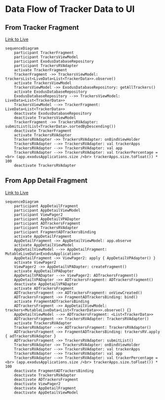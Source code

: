 # Data Flow of Tracker Data to UI

## From Tracker Fragment
[Link to Live](https://mermaid.live/edit#pako:eNqlVMFOwzAM_ZUopw1tBa7VqDQ0EAeQEKCdenEbUyLaJCRuYUz7d9JuQ2NdJgTtpXl9tp-dJy95rgXymDt8q1HlOJNQWKhSxfxjwJLMpQFF7MlC_or22kJRoaIgwc0lvt_5pGWfcvWhRe1mQJCBwwc02knSdhFO9jCfCjCEdk2BnGQDhIfV7IFsnCR9VTGjDXQrHU1uZYOtoEl32rBbIEkinTm0DQ6Gh4vvd9qDOwGhnmNWIE3LchvVq3J8WKG_bBzo-kijQfk7qbZD_UUigb_sYYd4fKQHb_TbGjFzdVZJavUMeqIipy2huFzM0OWohFTFYDgMCfhpqJ68PTv24JBArS6lEm1zN7oUR8ID8Q2UW9tOjXF_CQdj_lH1Hq0fHkGB7GKS2YQNfL4Iu-v1ikqZA0mtXOTkJ7LTjrIjuIMj0telBvLjZyfs_Ows6IKdMbcvH_EKbQVS-EW1bKNSTi9YYcpj_ynAvqY8VSvPg5r040LlPCZb44jXRvjEm6XG42conUdRtC68W2--bgGuvgAE9sl7)

```mermaid
sequenceDiagram
    participant TrackerFragment
    participant TrackersViewModel
    participant ExodusDatabaseRepository
    participant TrackersRVAdapter
    activate TrackerFragment
    TrackerFragment ->> TrackersViewModel: trackersList<LiveData<List<TrackerData>>.observe()
    activate TrackersViewModel
    TrackersViewModel ->> ExodusDatabaseRepository: getAllTrackers()
    activate ExodusDatabaseRepository
    ExodusDatabaseRepository -->> TrackersViewModel: LiveData<List<TrackerData>>
    TrackersViewModel -->> TrackerFragment: LiveData<List<TrackerData>>
    deactivate ExodusDatabaseRepository
    deactivate TrackersViewModel
    TrackerFragment ->> TrackersRVAdapter: submitList(List<TrackerData>.sortedByDescending())
    deactivate TrackerFragment
    activate TrackersRVAdapter
    TrackersRVAdapter ->> TrackersRVAdapter: onBindViewHolder
    TrackersRVAdapter -->> TrackersRVAdapter: val trackerApps
    TrackersRVAdapter -->> TrackersRVAdapter: val app
    TrackersRVAdapter -->> TrackersRVAdapter: val trackerPercentage =<br> (app.exodusApplications.size /<br> trackerApps.size.toFloat()) * 100
    deactivate TrackersRVAdapter    
```

## From App Detail Fragment
[Link to Live](https://mermaid.live/edit#pako:eNqlVlFvmzAQ_iuWn5KpTbs9ogwpK6v20EjRNvWJlwNfM6tgM2OydRH_fQZCQ7AN6paHiFy-u_vuu_PhI00lQxrQEn9WKFKMOOwV5LEg5lOA0jzlBQhNNkURoQae3SvY5yj0BOSR46-tiZvZmOavHexRfZjy320iKDQqByb6riB9RlX6efSIr48b5gnTO5_DfeKCcbHvoJBqfgCNvqotM7kOQ0f9AYGiWMmkRHVAX-iRWradXF9E73MGZFtpSDJ84AeMQMP682_JqtIAM56C5lKEU3TPrWhpZi_keNGCTrvFktQj5uMenn-PZOjbGJBUofHs0y-WXi0uO2_bOy2G1O2J6MO7vBt-lsNUEIazLM8Az3Dadi8RKZra7lq52Gshbn_vEAckMQ-WyjND72PpmGp9Aq7HE_jAS70-hWkMYRj2428G6VjPjLhDEEfISbrW4Q9sk6WMZ2NYZj9Nb463906_hlr1xxKYTaV-qwxlleRcN3L23Bz1uV2laNg13foiMzYjj8P_AFlflul9-S_uRor_yLpDlRppzMogH9eJCsmiWcw43pflquR_kNy0kAHh1rzS8j6TYNRbknfk_e2ttSBmDtgA6Rm44bLx7JIBZLyHXavK6-x6_XSg7pte0RxVDpyZ28GxscVU_8AcYxqYRwbqOaaxqA0OKi2_vYiUBlpVeEWrgpkMp5sEDZ4gK40VGddSbbvrRnvrqP8C9tf1Lw)

```mermaid
sequenceDiagram
    participant AppDetailFragment
    participant AppDetailViewModel
    participant ViewPager2
    participant AppDetailVPADapter
    participant ADTrackersFragment
    participant TrackersRVAdapter
    participant FragmentADTrackersBinding
    activate AppDetailFragment
    AppDetailFragment ->> AppDetailViewModel: app.observe
    activate AppDetailViewModel
    AppDetailViewModel -->> AppDetailFragment: MutableLiveData<ExodusApplication>
    AppDetailFragment ->> ViewPager2: apply { AppDetailVPAdapter() }
    activate ViewPager2
    ViewPager2 ->> AppDetailVPADapter: createFragment()
    activate AppDetailVPADapter
    AppDetailVPADapter -->> ViewPager2: ADTrackersFragment()
    AppDetailVPADapter ->> ADTrackersFragment: ADTrackersFragment()
    deactivate AppDetailVPADapter
    activate ADTrackersFragment
    ADTrackersFragment ->> ADTrackersFragment: onViewCreated()
    ADTrackersFragment ->> FragmentADTrackersBinding: bind()
    activate FragmentADTrackersBinding
    ADTrackersFragment ->> AppDetailViewModel: trackers<MutableLiveData<List<TrackerData>>>.observe() {}
    AppDetailViewModel -->> ADTrackersFragment: <List<TrackerData>>
    ADTrackersFragment ->> TrackersRVAdapter: TrackersRVAdapter()
    activate TrackersRVAdapter
    TrackersRVAdapter -->> ADTrackersFragment: TrackersRVAdapter()
    ADTrackersFragment ->> FragmentADTrackersBinding: trackersRV.apply { adTrackersRVAdapter }
    ADTrackersFragment ->> TrackersRVAdapter: submitList()
    TrackersRVAdapter ->> TrackersRVAdapter: onBindViewHolder
    TrackersRVAdapter -->> TrackersRVAdapter: val trackerApps
    TrackersRVAdapter -->> TrackersRVAdapter: val app
    TrackersRVAdapter -->> TrackersRVAdapter: val trackerPercentage =<br> (app.exodusApplications.size /<br> trackerApps.size.toFloat()) * 100
    deactivate FragmentADTrackersBinding
    deactivate TrackersRVAdapter
    deactivate ADTrackersFragment
    deactivate ViewPager2
    deactivate AppDetailFragment
    deactivate AppDetailViewModel
```